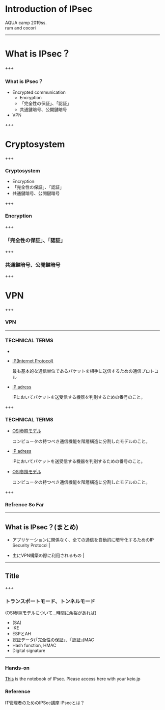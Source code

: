 # Introduction of IPsec

AQUA camp 2019ss.<br />
rum and cocori

---

# What is IPsec？
<!--
インターネットは、その特性上、途中でデータを盗み読むことも可能であり、こうした個人情報をそのままインターネット上で転送するのは、非常に危険な行為だといえる
こうした情報はSSL（Secure Socket Layer）という方式によって暗号化してから送信することが多い。
しかし、これらはWebブラウザや電子メール・クライアントといった、特定のアプリケーションでのみ暗号化を行うものであり、汎用性がない。
そこで、アプリケーションに関係なく、すべての通信を自動的に暗号化してしまおうと考えられたのが、今回解説するIPSecである。
IPSecでは、暗号化をIP（Internet Protocol）プロトコルのレベルで行い、ホストごとにセキュリティを確保することを目的としている。
IP層レベルで自動的に暗号化された通信を行うので、上位のアプリケーションでは暗号化のことを特別に意識する必要はない。
-->
+++
### What is IPsec？


- Encrypted communication
	- Encryption
	- 「完全性の保証」、「認証」
	- 共通鍵暗号、公開鍵暗号
- VPN

+++


# Cryptosystem
+++

### Cryptosystem
- Encryption
- 「完全性の保証」、「認証」
- 共通鍵暗号、公開鍵暗号

+++


### Encryption

+++


### 「完全性の保証」、「認証」

+++


### 共通鍵暗号、公開鍵暗号

+++

# VPN
<!-- 
-->
+++


### VPN



---

### TECHNICAL TERMS

- 

- [IP(Internet Protocol)](https://ja.wikipedia.org/wiki/Internet_Protocol)

	最も基本的な通信単位であるパケットを相手に送信するための通信プロトコル

- [IP adress](https://ja.wikipedia.org/wiki/IPアドレス)

	IPにおいてパケットを送受信する機器を判別するための番号のこと。

+++

### TECHNICAL TERMS

- [OSI参照モデル](https://ja.wikipedia.org/wiki/OSI参照モデル)

	コンピュータの持つべき通信機能を階層構造に分割したモデルのこと。

- [IP adress](https://ja.wikipedia.org/wiki/IPアドレス)

	IPにおいてパケットを送受信する機器を判別するための番号のこと。

- [OSI参照モデル](https://ja.wikipedia.org/wiki/OSI参照モデル)

	コンピュータの持つべき通信機能を階層構造に分割したモデルのこと。

+++

### Refrence So Far

---

## What is IPsec？(まとめ)

- アプリケーションに関係なく、全ての通信を自動的に暗号化するためのIP Security Protocol |

- 主にVPN構築の際に利用されるもの |

---




## Title

+++

### トランスポートモード、トンネルモード
(OSI参照モデルについて...時間に余裕があれば)
- (SA)
- IKE
- ESPとAH
- 認証データ(「完全性の保証」、「認証」)MAC
- Hash function, HMAC
- Digital signature

---

### Hands-on

[This](https://drive.google.com/open?id=15dCljthLrtDskK0bEveo6B9Y4XRDQBoQ) is the notebook of IPsec.
Please access here with your keio.jp


### Reference 
IT管理者のためのIPSec講座
IPsecとは？
